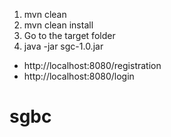 
1. mvn clean
2. mvn clean install
3. Go to the target folder
4. java -jar sgc-1.0.jar

- http://localhost:8080/registration
- http://localhost:8080/login
# sgbc
